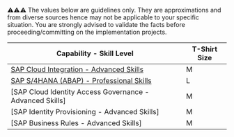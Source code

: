:warning::warning::warning:  The values below are guidelines only. They are approximations and from diverse sources hence may not be applicable to your specific situation. You are strongly advised to validate the facts before proceeding/committing on the implementation projects.

Capability - Skill Level | T-Shirt Size
--- | ---
[SAP Cloud Integration - Advanced Skills](../Application_Skill_Level_Definition.md#cloud-integration---advanced-skills) | M
[SAP S/4HANA (ABAP) - Professional Skills](../Application_Skill_Level_Definition.md#sap-s4hana-abap---professional-skills) | L
[SAP Cloud Identity Access Governance - Advanced Skills] | M
[SAP Identity Provisioning - Advanced Skills] | M
[SAP Business Rules - Advanced Skills] | M
